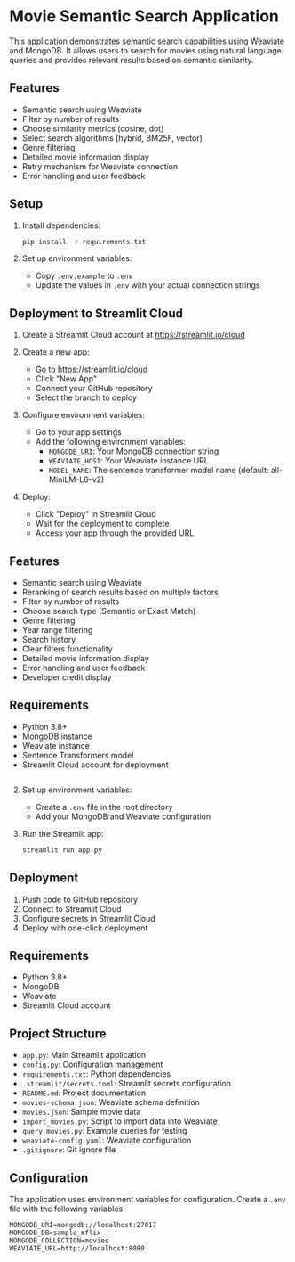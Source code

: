 # Movie Semantic Search Application

This application demonstrates semantic search capabilities using Weaviate and MongoDB. It allows users to search for movies using natural language queries and provides relevant results based on semantic similarity.

## Features

- Semantic search using Weaviate
- Filter by number of results
- Choose similarity metrics (cosine, dot)
- Select search algorithms (hybrid, BM25F, vector)
- Genre filtering
- Detailed movie information display
- Retry mechanism for Weaviate connection
- Error handling and user feedback

## Setup

1. Install dependencies:
   ```bash
   pip install -r requirements.txt
   ```

2. Set up environment variables:
   - Copy `.env.example` to `.env`
   - Update the values in `.env` with your actual connection strings

## Deployment to Streamlit Cloud

1. Create a Streamlit Cloud account at https://streamlit.io/cloud

2. Create a new app:
   - Go to https://streamlit.io/cloud
   - Click "New App"
   - Connect your GitHub repository
   - Select the branch to deploy

3. Configure environment variables:
   - Go to your app settings
   - Add the following environment variables:
     - `MONGODB_URI`: Your MongoDB connection string
     - `WEAVIATE_HOST`: Your Weaviate instance URL
     - `MODEL_NAME`: The sentence transformer model name (default: all-MiniLM-L6-v2)

4. Deploy:
   - Click "Deploy" in Streamlit Cloud
   - Wait for the deployment to complete
   - Access your app through the provided URL

## Features

- Semantic search using Weaviate
- Reranking of search results based on multiple factors
- Filter by number of results
- Choose search type (Semantic or Exact Match)
- Genre filtering
- Year range filtering
- Search history
- Clear filters functionality
- Detailed movie information display
- Error handling and user feedback
- Developer credit display

## Requirements

- Python 3.8+
- MongoDB instance
- Weaviate instance
- Sentence Transformers model
- Streamlit Cloud account for deployment
   ```

2. Set up environment variables:
   - Create a `.env` file in the root directory
   - Add your MongoDB and Weaviate configuration

3. Run the Streamlit app:
   ```bash
   streamlit run app.py
   ```

## Deployment

1. Push code to GitHub repository
2. Connect to Streamlit Cloud
3. Configure secrets in Streamlit Cloud
4. Deploy with one-click deployment

## Requirements

- Python 3.8+
- MongoDB
- Weaviate
- Streamlit Cloud account

## Project Structure

- `app.py`: Main Streamlit application
- `config.py`: Configuration management
- `requirements.txt`: Python dependencies
- `.streamlit/secrets.toml`: Streamlit secrets configuration
- `README.md`: Project documentation
- `movies-schema.json`: Weaviate schema definition
- `movies.json`: Sample movie data
- `import_movies.py`: Script to import data into Weaviate
- `query_movies.py`: Example queries for testing
- `weaviate-config.yaml`: Weaviate configuration
- `.gitignore`: Git ignore file

## Configuration

The application uses environment variables for configuration. Create a `.env` file with the following variables:

```
MONGODB_URI=mongodb://localhost:27017
MONGODB_DB=sample_mflix
MONGODB_COLLECTION=movies
WEAVIATE_URL=http://localhost:8080
```
